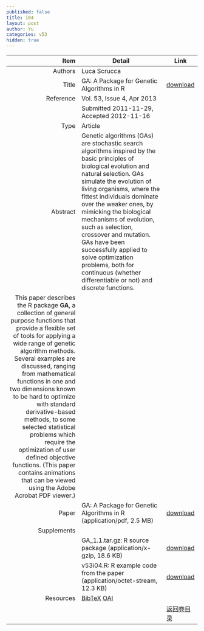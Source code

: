```yaml
---
published: false
title: i04
layout: post
author: Yu
categories: v53
hidden: true
---
```


| Item | Detail | Link |
|---:|---|---|
| Authors | Luca Scrucca| |
| Title |GA: A Package for Genetic Algorithms in R | [download](http://www.jstatsoft.org/v53/i04/paper) |
| Reference |Vol. 53, Issue 4, Apr 2013 | |
| | Submitted 2011-11-29, Accepted 2012-11-16| | 
| Type | Article| |
| Abstract | Genetic algorithms (GAs) are stochastic search algorithms inspired by the basic principles of biological evolution and natural selection. GAs simulate the evolution of living organisms, where the fittest individuals dominate over the weaker ones, by mimicking the biological mechanisms of evolution, such as selection, crossover and mutation. GAs have been successfully applied to solve optimization problems, both for continuous (whether differentiable or not) and discrete functions.| |
 This paper describes the R package <b>GA</b>, a collection of general purpose functions that provide a flexible set of tools for applying a wide range of genetic algorithm methods. Several examples are discussed, ranging from mathematical functions in one and two dimensions known to be hard to optimize with standard derivative-based methods, to some selected statistical problems which require the optimization of user defined objective functions. (This paper contains animations that can be viewed using the Adobe Acrobat PDF viewer.)| |
| Paper | GA: A Package for Genetic Algorithms in R  (application/pdf, 2.5 MB)| [download](http://www.jstatsoft.org/v53/i04/paper) |
| Supplements | | |
| |GA_1.1.tar.gz: R source package  (application/x-gzip, 18.6 KB)|  [download](http://www.jstatsoft.org/v53/i04/supp/1) |
| |v53i04.R: R example code from the paper  (application/octet-stream, 12.3 KB)|  [download](http://www.jstatsoft.org/v53/i04/supp/2) |
| Resources | [BibTeX](http://www.jstatsoft.org/v53/i04/bibtex) [OAI](http://www.jstatsoft.org/oai?verb=GetRecord&identifier=oai.jstatsoft/v53/i04&prefix=oai_dc)| |
| |  | [返回卷目录]({{site.baseurl}}/volume/v53.html) |